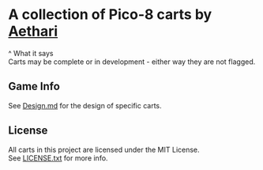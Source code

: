 # A collection of Pico-8 carts by [Aethari](https://github.com/Aethari)
^ What it says  
Carts may be complete or in development - either way they are not flagged.

## Game Info
See [Design.md](Design.md) for the design of specific carts.

## License
All carts in this project are licensed under the MIT License.  
See [LICENSE.txt](LICENSE.txt) for more info.
